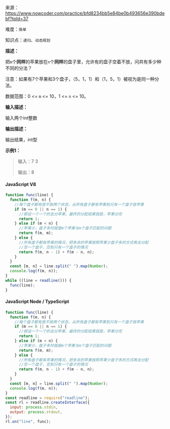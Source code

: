 来源：<https://www.nowcoder.com/practice/bfd8234bb5e84be0b493656e390bdebf?tpId=37>

难度：`简单`

知识点：`递归`、`动态规划`

**描述：**

把`m`个**同样**的苹果放在`n`个**同样**的盘子里，允许有的盘子空着不放，问共有多少种不同的分法？

注意：如果有7个苹果和3个盘子，（5，1，1）和（1，5，1）被视为是同一种分法。

数据范围：0 <= `m` <= 10，1 <= `n` <= 10。

**输入描述：**

输入两个int整数

**输出描述：**

输出结果，int型

**示例1：**

> 输入：7 3
>
> 输出：8

<!-- tabs:start -->

#### **JavaScript V8**

```javascript
function func(line) {
  function f(m, n) {
    //每个盘子都有放不放两个状态，从所有盘子都有苹果到只有一个盘子放苹果
    if (m == 0 || n == 1) {
      //假设一个一个的去分苹果，最终的分配结果就是，苹果分完
      return 1;
    } else if (m < n) {
      //苹果少，盘子多时就是m个苹果与m个盘子匹配的问题
      return f(m, m);
    } else {
      //所有盘子都有苹果的情况，把多余的苹果按照苹果少盘子多的方式再去分配
      //空一个盘子，空到只有一个盘子的情况
      return f(m, n - 1) + f(m - n, n);
    }
  }
  const [m, n] = line.split(" ").map(Number);
  console.log(f(m, n));
}
while ((line = readline())) {
  func(line);
}
```

#### **JavaScript Node / TypeScript**

```javascript
function func(line) {
  function f(m, n) {
    //每个盘子都有放不放两个状态，从所有盘子都有苹果到只有一个盘子放苹果
    if (m == 0 || n == 1) {
      //假设一个一个的去分苹果，最终的分配结果就是，苹果分完
      return 1;
    } else if (m < n) {
      //苹果少，盘子多时就是m个苹果与m个盘子匹配的问题
      return f(m, m);
    } else {
      //所有盘子都有苹果的情况，把多余的苹果按照苹果少盘子多的方式再去分配
      //空一个盘子，空到只有一个盘子的情况
      return f(m, n - 1) + f(m - n, n);
    }
  }
  const [m, n] = line.split(" ").map(Number);
  console.log(f(m, n));
}
const readline = require("readline");
const rl = readline.createInterface({
  input: process.stdin,
  output: process.stdout,
});
rl.on("line", func);
```

<!-- tabs:end -->
